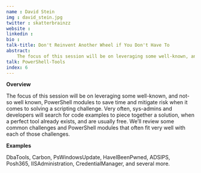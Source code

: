 ```yaml
---
name : David Stein
img : david_stein.jpg
twitter : skatterbrainzz
website : 
linkedin : 
bio : 
talk-title: Don't Reinvent Another Wheel if You Don't Have To
abstract:
    The focus of this session will be on leveraging some well-known, and not-so well known, PowerShell modules to save time and mitigate risk when it comes to solving a scripting challenge.
talk: PowerShell-Tools
index: 6
---
```


**Overview**

The focus of this session will be on leveraging some well-known, and not-so well known, PowerShell modules to save time and mitigate risk when it comes to solving a scripting challenge. Very often, sys-admins and developers will search for code examples to piece together a solution, when a perfect tool already exists, and are usually free. We’ll review some common challenges and PowerShell modules that often fit very well with each of those challenges.

**Examples**

DbaTools, Carbon, PsWindowsUpdate, HaveIBeenPwned, ADSIPS, Posh365, IISAdministration, CredentialManager, and several more.

